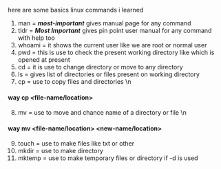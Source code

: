 here are some basics linux commands i learned 
1. man = ***most-important*** gives manual page for any command 
2. tldr = ***Most Important*** gives pin point user manual for any command with help too 
3. whoami = it shows the current user like we are root or normal user 
4. pwd = this is use to check the present working directory like which is opened at present
5. cd = it is use to change directory or move to any directory 
6. ls = gives list of directories or files present on working directory 
7. cp = use to copy files and directories \n
#### way cp <file-name/location> <new-file-location>
8. mv = use to move and chance name of a directory or file \n
#### way mv <file-name/location> <new-name/location>
9. touch = use to make files like txt or other 
10. mkdir = use to make directory 
11. mktemp = use to make temporary files or directory if -d is used 

